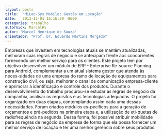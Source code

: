 ```yaml
---
layout: posts
title:  "MiLoc-Sys Mobile: Gestão em Locação"
date:   2013-12-01 16:16:29 -0600
categories: trabalho
autornick: MarcelHS
autor: "Marcel Henrique de Souza"
orientador: "Prof. Dr. Eduardo Martins Morgado"
---
```

Empresas que investem em tecnologias atuais se mantêm atualizadas, melhoram suas regras de negócio e se antecipam frente aos concorrentes fornecendo um melhor serviço para os clientes. Este projeto tem por objetivo desenvolver um módulo de ERP - Enterprise Re-source Planning para Android, complementar a um atual sistema gestor que atenda às neces-sidades de uma empresa do ramo de locação de equipamentos para construção civil, ou seja, melhorar o canal de comunicação empresa-cliente e aprimorar a identificação e controle dos produtos. Durante o desenvolvimento do trabalho procurou-se estudar as regras de negócio da companhia, analisar os requisitos e as tecnologias adequadas. O projeto foi organizado em duas etapas, contemplando assim cada uma dessas necessidades. Foram criados módulos es-pecíficos para a geração de orçamentos e pré-pedidos na primeira etapa e, a utilização de eti-quetas de radiofrequência na segunda. Dessa forma, foi possível atribuir mobilidade para as regras de negócio da empresa de forma que ela possa fornecer um melhor serviço de locação e ter uma melhor gerência sobre seus produtos.
